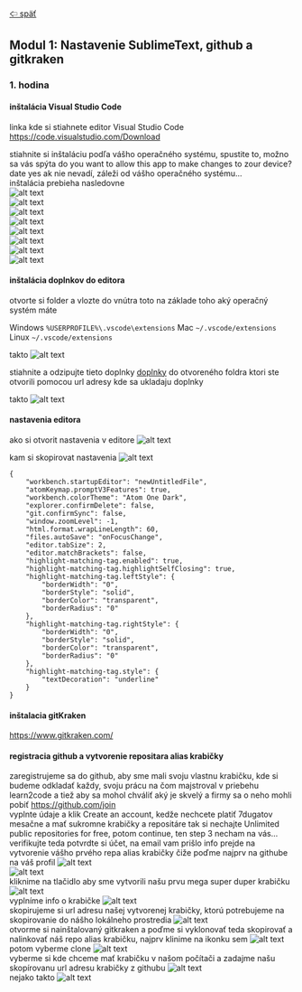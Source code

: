 [&#129188; späť](../README.md)</br>

## Modul 1: Nastavenie SublimeText, github a gitkraken

### 1. hodina

#### inštalácia Visual Studio Code</br>
linka kde si stiahnete editor Visual Studio Code <https://code.visualstudio.com/Download></br>

stiahnite si inštaláciu podľa vášho operačného systému, spustite to, možno sa vás spýta do you want to allow this app to make changes to zour device? date yes ak nie nevadí, záleži od vášho operačného systému...</br> 
inštalácia prebieha nasledovne</br> 
![alt text](images/1.png)</br>
![alt text](images/1.png)</br>
![alt text](images/2.png)</br>
![alt text](images/3.png)</br>
![alt text](images/4.png)</br>
![alt text](images/5.png)</br>
![alt text](images/6.png)</br>
![alt text](images/7.png)</br>

#### inštalácia doplnkov do editora</br>
otvorte si folder a vlozte do vnútra toto na základe toho aký operačný systém máte

Windows ```%USERPROFILE%\.vscode\extensions```
Mac ```~/.vscode/extensions```
Linux ```~/.vscode/extensions```

takto
![alt text](images/8.png)</br>

stiahnite a odzipujte tieto doplnky [doplnky](extensions.zip) do otvoreného foldra ktori ste otvorili pomocou url adresy kde sa ukladaju doplnky

takto
![alt text](images/9.png)</br>

#### nastavenia editora</br>
ako si otvorit nastavenia v editore
![alt text](images/10.png)</br>

kam si skopirovat nastavenia
![alt text](images/11.png)</br>
```
{
    "workbench.startupEditor": "newUntitledFile",
    "atomKeymap.promptV3Features": true,
    "workbench.colorTheme": "Atom One Dark",
    "explorer.confirmDelete": false,
    "git.confirmSync": false,
    "window.zoomLevel": -1,
    "html.format.wrapLineLength": 60,
    "files.autoSave": "onFocusChange",
    "editor.tabSize": 2,
    "editor.matchBrackets": false,
    "highlight-matching-tag.enabled": true,
    "highlight-matching-tag.highlightSelfClosing": true,
    "highlight-matching-tag.leftStyle": {
        "borderWidth": "0",
        "borderStyle": "solid",
        "borderColor": "transparent",
        "borderRadius": "0"
    },
    "highlight-matching-tag.rightStyle": {
        "borderWidth": "0",
        "borderStyle": "solid",
        "borderColor": "transparent",
        "borderRadius": "0"
    },
    "highlight-matching-tag.style": {
        "textDecoration": "underline"
    }
}
```
#### inštalacia gitKraken</br>
<https://www.gitkraken.com/></br>

#### registracia github a vytvorenie repositara alias krabičky</br>
zaregistrujeme sa do github, aby sme mali svoju vlastnu krabičku, kde si budeme odkladať každy, svoju prácu na čom majstroval v priebehu learn2code a tiež aby sa mohol chváliť aký je skvelý a firmy sa o neho mohli pobiť <https://github.com/join></br>
vyplnte údaje a klik Create an account, kedže nechcete platiť 7dugatov mesačne a mať sukromne krabičky a repositáre tak si nechajte Unlimited public repositories for free, potom continue, ten step 3 necham na vás...
verifikujte teda potvrdte si účet, na email vam prišlo info
prejde na vytvorenie vášho prvého repa alias krabičky čiže poďme najprv na githube na váš profil
![alt text](images/12.png)</br>
![alt text](images/13.png)</br>
kliknime na tlačidlo aby sme vytvorili našu prvu mega super duper krabičku
![alt text](images/14.png)</br>
vyplníme info o krabičke
![alt text](images/15.png)</br>
skopirujeme si url adresu našej vytvorenej krabičky, ktorú potrebujeme na skopirovanie do nášho lokálneho prostredia
![alt text](images/16.png)</br>
otvorme si nainštalovaný gitkraken a poďme si vyklonovať teda skopirovať a nalinkovať náš repo alias krabičku, najprv klinime na ikonku sem
![alt text](images/17.png)</br>
potom vyberme clone
![alt text](images/18.png)</br>
vyberme si kde chceme mať krabičku v našom počítači a zadajme našu skopírovanu url adresu krabičky z githubu
![alt text](images/19.png)</br>
nejako takto
![alt text](images/20.png)</br>
